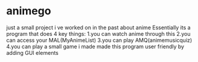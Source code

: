 # animego
just a small project i ve worked on in the past about anime
Essentially its a program that does 4 key things:
1.you can watch anime through this 
2.you can access your MAL(MyAnimeList)
3.you can play AMQ(animemusicquiz)
4.you can play a small game i made
made this program user friendly by adding GUI elements
